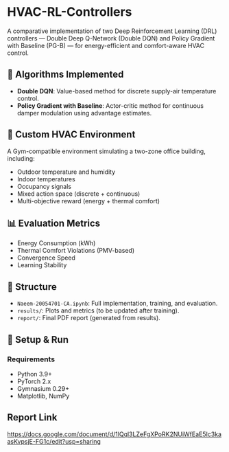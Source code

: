 # HVAC-RL-Controllers

A comparative implementation of two Deep Reinforcement Learning (DRL) controllers — Double Deep Q-Network (Double DQN) and Policy Gradient with Baseline (PG-B) — for energy-efficient and comfort-aware HVAC control.

## 🧠 Algorithms Implemented
- **Double DQN**: Value-based method for discrete supply-air temperature control.
- **Policy Gradient with Baseline**: Actor-critic method for continuous damper modulation using advantage estimates.

## 🏢 Custom HVAC Environment
A Gym-compatible environment simulating a two-zone office building, including:
- Outdoor temperature and humidity
- Indoor temperatures
- Occupancy signals
- Mixed action space (discrete + continuous)
- Multi-objective reward (energy + thermal comfort)

## 📊 Evaluation Metrics
- Energy Consumption (kWh)
- Thermal Comfort Violations (PMV-based)
- Convergence Speed
- Learning Stability

## 📁 Structure
- `Naeem-20054701-CA.ipynb`: Full implementation, training, and evaluation.
- `results/`: Plots and metrics (to be updated after training).
- `report/`: Final PDF report (generated from results).

## 🚀 Setup & Run
### Requirements
- Python 3.9+
- PyTorch 2.x
- Gymnasium 0.29+
- Matplotlib, NumPy


## Report Link
https://docs.google.com/document/d/1lQql3LZeFgXPoRK2NUiWfEaE5Ic3kaasKvpsjE-FG1c/edit?usp=sharing
